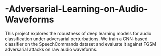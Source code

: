 # -Adversarial-Learning-on-Audio-Waveforms
This project explores the robustness of deep learning models for audio classification under adversarial perturbations. We train a CNN-based classifier on the SpeechCommands dataset and evaluate it against FGSM adversarial attacks on raw audio waveforms.
